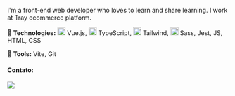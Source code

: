 I'm a front-end web developer who loves to learn and share learning. I work at Tray ecommerce platform.

🦄 **Technologies:** <img src="https://img.icons8.com/color/48/000000/vue-js.png" width="18px"/> Vue.js, <img src="https://img.icons8.com/color/48/000000/typescript.png" width="18px"/> TypeScript, <img src="https://img.icons8.com/color/48/000000/tailwind_css.png" width="18px"/> Tailwind, <img src="https://sass-lang.com/assets/img/logos/logo-b6e1ef6e.svg" width="18px"/> Sass, Jest, JS, HTML, CSS



💼 **Tools:** Vite, Git


#### Contato:
<p align="left">
  <a href="https://merieli-dev.gitbook.io/blog/" alt="Blog" align="middle">
  <img src="https://img.icons8.com/bubbles/50/000000/id-brunette-lady.png"/>
  </a>
</p>  
